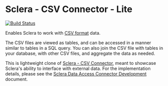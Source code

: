 # Sclera - CSV Connector - Lite

[![Build Status](https://travis-ci.org/scleradb/sclera-plugin-csv-lite.svg?branch=master)](https://travis-ci.org/scleradb/sclera-plugin-csv-lite)

Enables Sclera to work with [CSV format](http://en.wikipedia.org/wiki/Comma-separated_values) data.

The CSV files are viewed as tables, and can be accessed in a manner similar to tables in a SQL query. You can also join the CSV file with tables in your database, with other CSV files, and aggregate the data as needed.

This is lightweight clone of [Sclera - CSV Connector](https://scleradb.com/docs/sclerasql/sqlextdataaccess/#sclera-csv), meant to showcase Sclera's ability to interface with external data. For the implementation details, please see the [Sclera Data Access Connector Development](https://scleradb.com/docs/sdk/sdkextdataaccess/) document.
